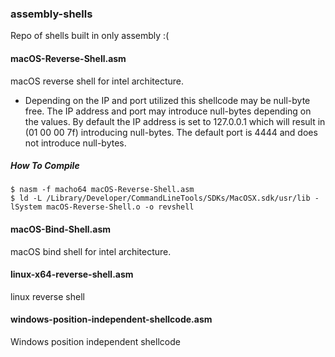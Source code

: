 ### assembly-shells

Repo of shells built in only assembly :(

#### macOS-Reverse-Shell.asm
macOS reverse shell for intel architecture. 
- Depending on the IP and port utilized this shellcode may be null-byte free. The IP address and port may introduce null-bytes depending on the values. By default the IP address is set to 127.0.0.1 which will result in (01 00 00 7f) introducing null-bytes. The default port is 4444 and does not introduce null-bytes.

##### How To Compile
```
$ nasm -f macho64 macOS-Reverse-Shell.asm
$ ld -L /Library/Developer/CommandLineTools/SDKs/MacOSX.sdk/usr/lib -lSystem macOS-Reverse-Shell.o -o revshell
```

#### macOS-Bind-Shell.asm
macOS bind shell for intel architecture.

#### linux-x64-reverse-shell.asm
linux reverse shell

#### windows-position-independent-shellcode.asm
Windows position independent shellcode 
